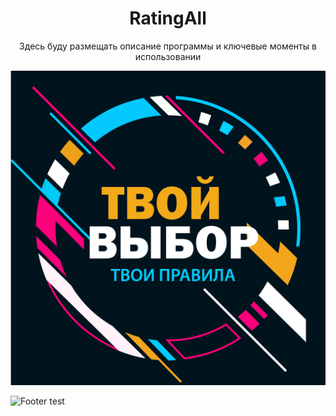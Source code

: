 <h1 align="center"> <b> RatingAll </b> </h1>
<p align="center">Здесь буду размещать описание программы и ключевые моменты в использовании</p>

![Лого приложения](.gitimage/logo_frame_text.png)

![Footer test](http://www.032designltd.com/images/footer-pattern.png?crc=48203075) 
